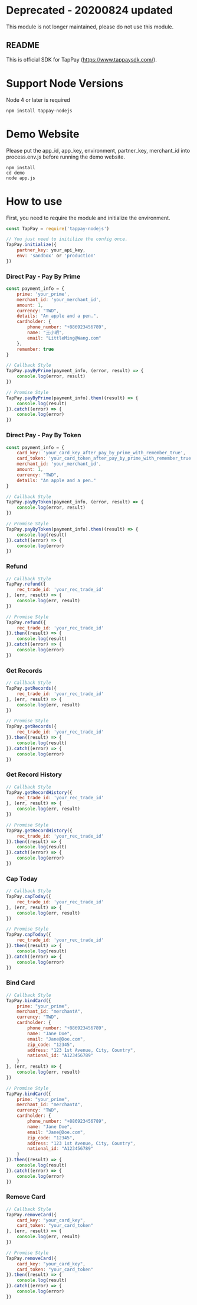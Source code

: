 # Deprecated - 20200824 updated

This module is not longer maintained, please do not use this module.

## README

This is official SDK for TapPay (https://www.tappaysdk.com/).

# Support Node Versions
Node 4 or later is required
```
npm install tappay-nodejs
```

# Demo Website
Please put the app_id, app_key, environment, partner_key, merchant_id into process.env.js before running the demo website.
```
npm install
cd demo
node app.js
```

# How to use

First, you need to require the module and initialize the environment.

```javascript
const TapPay = require('tappay-nodejs')

// You just need to initilize the config once.
TapPay.initialize({
    partner_key: your_api_key,
    env: 'sandbox' or 'production'
})
```

### Direct Pay - Pay By Prime
```javascript
const payment_info = {
    prime: 'your_prime',
    merchant_id: 'your_merchant_id',
    amount: 1,
    currency: "TWD",
    details: "An apple and a pen.",
    cardholder: {
        phone_number: "+886923456789",
        name: "王小明",
        email: "LittleMing@Wang.com"
    },
    remember: true
}

// Callback Style
TapPay.payByPrime(payment_info, (error, result) => {
    console.log(error, result)
})

// Promise Style
TapPay.payByPrime(payment_info).then((result) => {
    console.log(result)
}).catch((error) => {
    console.log(error)
})

```

### Direct Pay - Pay By Token
```javascript
const payment_info = {
    card_key: 'your_card_key_after_pay_by_prime_with_remember_true',
    card_token: 'your_card_token_after_pay_by_prime_with_remember_true',
    merchant_id: 'your_merchant_id',
    amount: 1,
    currency: "TWD",
    details: "An apple and a pen."
}

// Callback Style
TapPay.payByToken(payment_info, (error, result) => {
    console.log(error, result)
})

// Promise Style
TapPay.payByToken(payment_info).then((result) => {
    console.log(result)
}).catch((error) => {
    console.log(error)
})

```

### Refund
```javascript
// Callback Style
TapPay.refund({
    rec_trade_id: 'your_rec_trade_id'
}, (err, result) => {
    console.log(err, result)
})

// Promise Style
TapPay.refund({
    rec_trade_id: 'your_rec_trade_id'
}).then((result) => {
    console.log(result)
}).catch((error) => {
    console.log(error)
})
```


### Get Records
```javascript
// Callback Style
TapPay.getRecords({
    rec_trade_id: 'your_rec_trade_id'
}, (err, result) => {
    console.log(err, result)
})

// Promise Style
TapPay.getRecords({
    rec_trade_id: 'your_rec_trade_id'
}).then((result) => {
    console.log(result)
}).catch((error) => {
    console.log(error)
})
```


### Get Record History
```javascript
// Callback Style
TapPay.getRecordHistory({
    rec_trade_id: 'your_rec_trade_id'
}, (err, result) => {
    console.log(err, result)
})

// Promise Style
TapPay.getRecordHistory({
    rec_trade_id: 'your_rec_trade_id'
}).then((result) => {
    console.log(result)
}).catch((error) => {
    console.log(error)
})
```

### Cap Today
```javascript
// Callback Style
TapPay.capToday({
    rec_trade_id: 'your_rec_trade_id'
}, (err, result) => {
    console.log(err, result)
})

// Promise Style
TapPay.capToday({
    rec_trade_id: 'your_rec_trade_id'
}).then((result) => {
    console.log(result)
}).catch((error) => {
    console.log(error)
})
```
### Bind Card
```javascript
// Callback Style
TapPay.bindCard({
    prime: "your_prime",
    merchant_id: "merchantA",
    currency: "TWD",
    cardholder: {
        phone_number: "+886923456789",
        name: "Jane Doe",
        email: "Jane@Doe.com",
        zip_code: "12345",
        address: "123 1st Avenue, City, Country",
        national_id: "A123456789"
    }
}, (err, result) => {
    console.log(err, result)
})

// Promise Style
TapPay.bindCard({
    prime: "your_prime",
    merchant_id: "merchantA",
    currency: "TWD",
    cardholder: {
        phone_number: "+886923456789",
        name: "Jane Doe",
        email: "Jane@Doe.com",
        zip_code: "12345",
        address: "123 1st Avenue, City, Country",
        national_id: "A123456789"
    }
}).then((result) => {
    console.log(result)
}).catch((error) => {
    console.log(error)
})
```
### Remove Card
```javascript
// Callback Style
TapPay.removeCard({
    card_key: "your_card_key",
    card_token: "your_card_token"
}, (err, result) => {
    console.log(err, result)
})

// Promise Style
TapPay.removeCard({
    card_key: "your_card_key",
    card_token: "your_card_token"
}).then((result) => {
    console.log(result)
}).catch((error) => {
    console.log(error)
})
```
